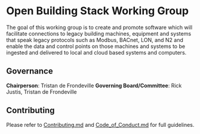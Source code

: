# Open Building Stack Working Group

The goal of this working group is to create and promote software which will facilitate connections to legacy building machines, equipment and systems that speak legacy protocols such as Modbus, BACnet, LON, and N2 and enable the data and control points on those machines and systems to be ingested and delivered to local and cloud based systems and computers.

## Governance

**Chairperson**: Tristan de Frondeville 
**Governing Board/Committee**: Rick Justis, Tristan de Frondeville

## Contributing

Please refer to [Contributing.md](docs/Contributing.md) and [Code_of_Conduct.md](docs/Code_of_Conduct.md) for full guidelines.
